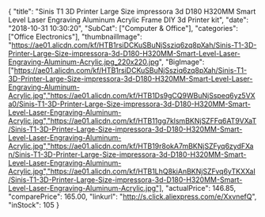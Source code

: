 {
	"title": "Sinis T1 3D Printer  Large Size impressora 3d D180 H320MM Smart Level Laser Engraving Aluminum Acrylic Frame DIY 3d Printer kit",
	"date": "2018-10-31 10:30:20",
	"SubCat": ["Computer & Office"],
	"categories": ["Office Electronics"],
	"thumbnailImage": "https://ae01.alicdn.com/kf/HTB1rsiDCKuSBuNjSsziq6zq8pXah/Sinis-T1-3D-Printer-Large-Size-impressora-3d-D180-H320MM-Smart-Level-Laser-Engraving-Aluminum-Acrylic.jpg_220x220.jpg",
	"BigImage": ["https://ae01.alicdn.com/kf/HTB1rsiDCKuSBuNjSsziq6zq8pXah/Sinis-T1-3D-Printer-Large-Size-impressora-3d-D180-H320MM-Smart-Level-Laser-Engraving-Aluminum-Acrylic.jpg","https://ae01.alicdn.com/kf/HTB1Ds9gCQ9WBuNjSspeq6yz5VXa0/Sinis-T1-3D-Printer-Large-Size-impressora-3d-D180-H320MM-Smart-Level-Laser-Engraving-Aluminum-Acrylic.jpg","https://ae01.alicdn.com/kf/HTB11gg7klsmBKNjSZFFq6AT9VXaT/Sinis-T1-3D-Printer-Large-Size-impressora-3d-D180-H320MM-Smart-Level-Laser-Engraving-Aluminum-Acrylic.jpg","https://ae01.alicdn.com/kf/HTB19r8okA7mBKNjSZFyq6zydFXan/Sinis-T1-3D-Printer-Large-Size-impressora-3d-D180-H320MM-Smart-Level-Laser-Engraving-Aluminum-Acrylic.jpg","https://ae01.alicdn.com/kf/HTB1LhQ8kiAnBKNjSZFvq6yTKXXaI/Sinis-T1-3D-Printer-Large-Size-impressora-3d-D180-H320MM-Smart-Level-Laser-Engraving-Aluminum-Acrylic.jpg"],
	"actualPrice": 146.85,
	"comparePrice": 165.00,
	"linkurl": "http://s.click.aliexpress.com/e/XxvnefQ",
	"inStock": 105
}
